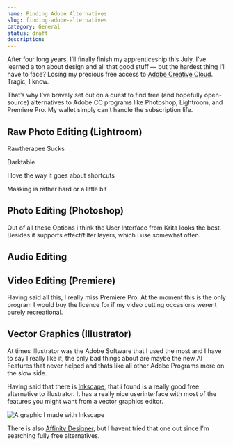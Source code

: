 ```yaml
---
name: Finding Adobe Alternatives
slug: finding-adobe-alternatives
category: General
status: draft
description: 
---
```


<!-- https://chatgpt.com/c/68524aba-f624-8010-9abb-eb2061e0b103 -->

After four long years, I’ll finally finish my apprenticeship this July. I’ve learned a ton about design and all that good stuff — but the hardest thing I’ll have to face? Losing my precious free access to [Adobe Creative Cloud](https://www.adobe.com/ch_de/creativecloud.html). Tragic, I know.

That’s why I’ve bravely set out on a quest to find free (and hopefully open-source) alternatives to Adobe CC programs like Photoshop, Lightroom, and Premiere Pro. My wallet simply can’t handle the subscription life.

## Raw Photo Editing (Lightroom)

Rawtherapee Sucks

Darktable

I love the way it goes about shortcuts

Masking is rather hard or a little bit

<!-- Rawtherapee -->
<!-- darktable -->
<!-- Shortcuts -->

## Photo Editing (Photoshop)

<!-- Photopea -->
<!-- Gimp -->
<!-- Krita -->

Out of all these Options i think the User Interface from Krita looks the best. Besides it supports effect/filter layers, which I use somewhat often.

## Audio Editing

<!-- Audition -->
<!-- Audacity -->
<!-- Cake Walk -->

## Video Editing (Premiere)

<!-- KDenlive -->
<!-- DaVinci Resolve -->

Having said all this, I really miss Premiere Pro. At the moment this is the only program I would buy the licence for if my video cutting occasions werent purely recreational.

## Vector Graphics (Illustrator)

At times Illustrator was the Adobe Software that I used the most and I have to say I really like it, the only bad things about are maybe the new AI Features that never helped and thats like all other Adobe Programs more on the slow side.

Having said that there is [Inkscape](https://inkscape.org/), that i found is a really good free alternative to illustrator. It has a really nice userinterface with most of the features you might want from a vector graphics editor.

![A graphic I made with Inkscape](https://i.imgur.com/RZtzu9R.png)

There is also [Affinity Designer](https://affinity.serif.com/de/designer/), but I havent tried that one out since I'm searching fully free alternatives.

<!-- Inkscape -->
<!-- Affinity -->
